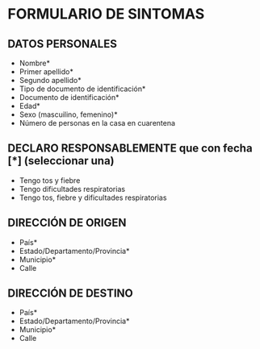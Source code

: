 # FORMULARIO DE SINTOMAS

## DATOS PERSONALES 

* Nombre* 
* Primer apellido* 
* Segundo apellido* 
* Tipo de documento de identificación*
* Documento de identificación* 
* Edad* 
* Sexo (mascuilino, femenino)* 
* Número de personas en la casa en cuarentena


## DECLARO RESPONSABLEMENTE que con fecha [*]  (seleccionar una)

* Tengo tos y fiebre  
* Tengo dificultades respiratorias  
* Tengo tos, fiebre y dificultades respiratorias 


## DIRECCIÓN DE ORIGEN

* País* 
* Estado/Departamento/Provincia* 
* Municipio* 
* Calle 


## DIRECCIÓN DE DESTINO

* País* 
* Estado/Departamento/Provincia* 
* Municipio* 
* Calle 
